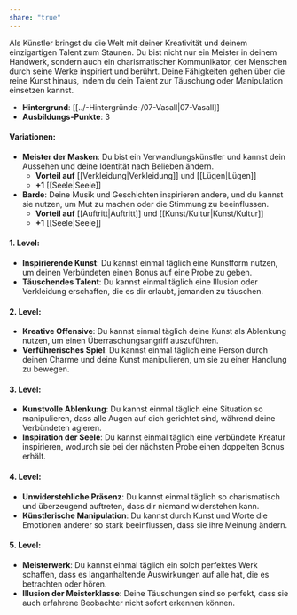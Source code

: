 ```yaml
---
share: "true"
---
```

Als Künstler bringst du die Welt mit deiner Kreativität und deinem einzigartigen Talent zum Staunen. Du bist nicht nur ein Meister in deinem Handwerk, sondern auch ein charismatischer Kommunikator, der Menschen durch seine Werke inspiriert und berührt. Deine Fähigkeiten gehen über die reine Kunst hinaus, indem du dein Talent zur Täuschung oder Manipulation einsetzen kannst.  
  
- **Hintergrund**: [[../-Hintergründe-/07-Vasall|07-Vasall]]  
- **Ausbildungs-Punkte**: 3  
  
#### **Variationen:**  
  
- **Meister der Masken**: Du bist ein Verwandlungskünstler und kannst dein Aussehen und deine Identität nach Belieben ändern.  
    - **Vorteil auf** [[Verkleidung|Verkleidung]] und [[Lügen|Lügen]]  
    - **+1** [[Seele|Seele]]  
- **Barde**: Deine Musik und Geschichten inspirieren andere, und du kannst sie nutzen, um Mut zu machen oder die Stimmung zu beeinflussen.  
    - **Vorteil auf** [[Auftritt|Auftritt]] und [[Kunst/Kultur|Kunst/Kultur]]  
    - **+1** [[Seele|Seele]]  
  
#### **1. Level:**  
  
- **Inspirierende Kunst**: Du kannst einmal täglich eine Kunstform nutzen, um deinen Verbündeten einen Bonus auf eine Probe zu geben.  
- **Täuschendes Talent**: Du kannst einmal täglich eine Illusion oder Verkleidung erschaffen, die es dir erlaubt, jemanden zu täuschen.  
  
#### **2. Level:**  
  
- **Kreative Offensive**: Du kannst einmal täglich deine Kunst als Ablenkung nutzen, um einen Überraschungsangriff auszuführen.  
- **Verführerisches Spiel**: Du kannst einmal täglich eine Person durch deinen Charme und deine Kunst manipulieren, um sie zu einer Handlung zu bewegen.  
  
#### **3. Level:**  
  
- **Kunstvolle Ablenkung**: Du kannst einmal täglich eine Situation so manipulieren, dass alle Augen auf dich gerichtet sind, während deine Verbündeten agieren.  
- **Inspiration der Seele**: Du kannst einmal täglich eine verbündete Kreatur inspirieren, wodurch sie bei der nächsten Probe einen doppelten Bonus erhält.  
  
#### **4. Level:**  
  
- **Unwiderstehliche Präsenz**: Du kannst einmal täglich so charismatisch und überzeugend auftreten, dass dir niemand widerstehen kann.  
- **Künstlerische Manipulation**: Du kannst durch Kunst und Worte die Emotionen anderer so stark beeinflussen, dass sie ihre Meinung ändern.  
  
#### **5. Level:**  
  
- **Meisterwerk**: Du kannst einmal täglich ein solch perfektes Werk schaffen, dass es langanhaltende Auswirkungen auf alle hat, die es betrachten oder hören.  
- **Illusion der Meisterklasse**: Deine Täuschungen sind so perfekt, dass sie auch erfahrene Beobachter nicht sofort erkennen können.